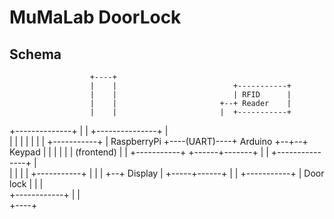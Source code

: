 # MuMaLab DoorLock

## Schema
                      +----+                                        
                      |    |                          +-----------+
                      |    |                          | RFID      | 
                      |    |                       +--+ Reader    | 
                      |    |                       |  +-----------+ 
  +--------------+    |    |    +---------------+  |                
  |              |    |    |    |               |  |  +-----------+ 
  | RaspberryPi  +----(UART)----+  Arduino      +--+--+ Keypad    | 
  |              |    |    |    |   (frontend)  |  |  +-----------+ 
  +------+-------+    |    |    +---------------+  |                
         |            |    |                       |  +-----------+ 
         |            |    |                       +--+ Display   | 
   +-----+------+     |    |                          +-----------+ 
   | Door lock  |     |    |                                        
   +------------+     |    |                                        
                      +----+                                        
                                                                    
